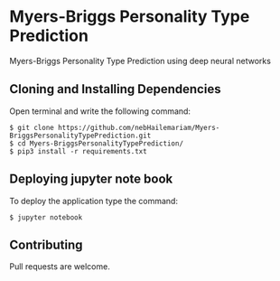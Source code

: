 # Myers-Briggs Personality Type Prediction

Myers-Briggs Personality Type Prediction using deep neural networks

## Cloning and Installing Dependencies

Open terminal and write the following command:
```
$ git clone https://github.com/nebHailemariam/Myers-BriggsPersonalityTypePrediction.git
$ cd Myers-BriggsPersonalityTypePrediction/
$ pip3 install -r requirements.txt 
```
## Deploying jupyter note book

To deploy the application type the command:
```
$ jupyter notebook
```
## Contributing
Pull requests are welcome.
